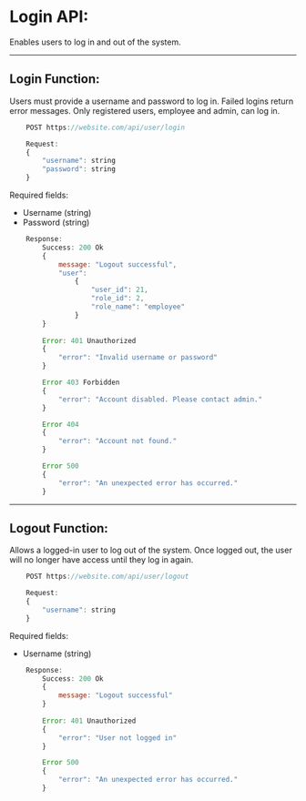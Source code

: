 # Login API:
Enables users to log in and out of the system. 

---

## Login Function:
Users must provide a username and password to log in. Failed logins return error messages. Only registered users, employee and admin, can log in.

```javascript
    POST https://website.com/api/user/login
```

```javascript
    Request:
	{
 	    "username": string
 	    "password": string
    }

```
Required fields:
- Username (string)
- Password (string)

```javascript
    Response:
        Success: 200 Ok
        {
            message: "Logout successful",
            "user": 
                {
                    "user_id": 21,
                    "role_id": 2,
                    "role_name": "employee"
                }
        }
    
        Error: 401 Unauthorized
        {
            "error": "Invalid username or password"
        }

        Error 403 Forbidden
        {
            "error": "Account disabled. Please contact admin."
        }

        Error 404
        {
            "error": "Account not found."
        }

        Error 500
        {
            "error": "An unexpected error has occurred."
        }
```

---

## Logout Function:
Allows a logged-in user to log out of the system. Once logged out, the user will no longer have access until they log in again.

```javascript
    POST https://website.com/api/user/logout
```

```javascript
    Request:
	{
 	    "username": string
    }
```
Required fields:
- Username (string)

```javascript
    Response:
        Success: 200 Ok
        {
            message: "Logout successful"
        }
        
        Error: 401 Unauthorized
        {
            "error": "User not logged in"
        }

        Error 500
        {
            "error": "An unexpected error has occurred."
        }
```